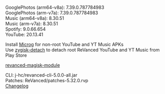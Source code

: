GooglePhotos (arm64-v8a): 7.39.0.787784983  
GooglePhotos (arm-v7a): 7.39.0.787784983  
Music (arm64-v8a): 8.30.51  
Music (arm-v7a): 8.30.51  
Spotify: 9.0.66.654  
YouTube: 20.13.41  

Install [Microg](https://github.com/ReVanced/GmsCore/releases) for non-root YouTube and YT Music APKs  
Use [zygisk-detach](https://github.com/j-hc/zygisk-detach) to detach root ReVanced YouTube and YT Music from Play Store  

[revanced-magisk-module](https://github.com/j-hc/revanced-magisk-module)
  
CLI: j-hc/revanced-cli-5.0.0-all.jar  
Patches: ReVanced/patches-5.32.0.rvp  
[Changelog](https://github.com/ReVanced/revanced-patches/releases/tag/v5.32.0)  
